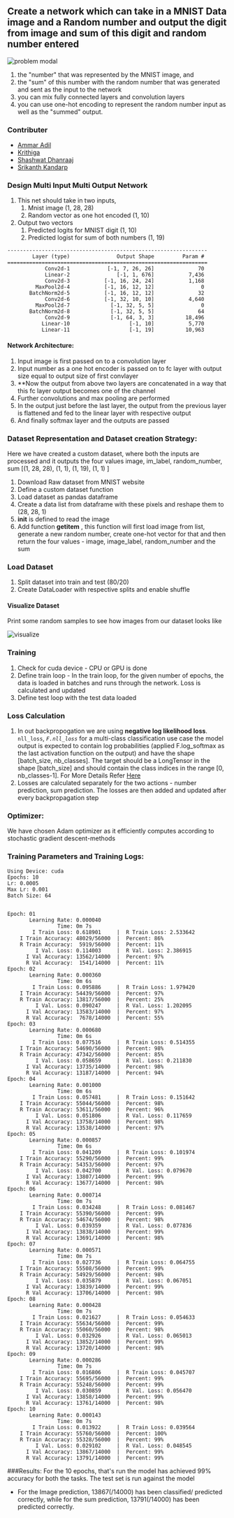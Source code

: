 ## Create a network which can take in a MNIST Data image and a Random number and output the digit from image and sum of this digit and random number entered

![problem modal](./assign.png "Problem Statement Exmple Modal")

1. the "number" that was represented by the MNIST image, and
2. the "sum" of this number with the random number that was generated and sent as the input to the network
3. you can mix fully connected layers and convolution layers
4. you can use one-hot encoding to represent the random number input as well as the "summed" output.

### Contributer
* [Ammar Adil](https://github.com/adilsammar)
* [Krithiga](https://github.com/BottleSpink)
* [Shashwat Dhanraaj](https://github.com/sdhanraaj12)
* [Srikanth Kandarp](https://github.com/Srikanth-Kandarp)

### Design Multi Input Multi Output Network

1. This net should take in two inputs, 
    1. Mnist image (1, 28, 28)
    2. Random vector as one hot encoded (1, 10)
2. Output two vectors
    1. Predicted logits for MNIST digit (1, 10)
    2. Predicted logist for sum of both numbers (1, 19)

```
----------------------------------------------------------------
        Layer (type)               Output Shape         Param #
================================================================
            Conv2d-1            [-1, 7, 26, 26]              70
            Linear-2               [-1, 1, 676]           7,436
            Conv2d-3           [-1, 16, 24, 24]           1,168
         MaxPool2d-4           [-1, 16, 12, 12]               0
       BatchNorm2d-5           [-1, 16, 12, 12]              32
            Conv2d-6           [-1, 32, 10, 10]           4,640
         MaxPool2d-7             [-1, 32, 5, 5]               0
       BatchNorm2d-8             [-1, 32, 5, 5]              64
            Conv2d-9             [-1, 64, 3, 3]          18,496
           Linear-10                   [-1, 10]           5,770
           Linear-11                   [-1, 19]          10,963

```
    
#### Network Architecture:
1. Input image is first passed on to a convolution layer
2. Input number as a one hot encoder is passed on to fc layer with output size equal to output size of first convlayer
3. **Now the output from above two layers are concatenated in a way that this fc layer output becomes one of the channel
4. Further convolutions and max pooling are performed
5. In the output just before the last layer, the output from the previous layer is flattened and fed to the linear layer with respective output
6. And finally softmax layer and the outputs are passed

### Dataset Representation and Dataset creation Strategy:
Here we have created a custom dataset, where both the inputs are processed and it outputs the four values image, im_label, random_number, sum \[(1, 28, 28), (1, 1), (1, 19), (1, 1) \]

1. Download Raw dataset from MNIST website
2. Define a custom dataset function
3. Load dataset as pandas dataframe
4. Create a data list from dataframe with these pixels and reshape them to (28, 28, 1)
5. __init__ is defined to read the image
6. Add function __getitem__ , this function will first load image from list, generate a new random number, create one-hot vector for that and then return the four values - image, image_label, random_number and the sum 

### Load Dataset
1. Split dataset into train and test (80/20)
2. Create DataLoader with respective splits and enable shuffle

#### Visualize Dataset
Print some random samples to see how images from our dataset looks like

![visualize](./visualize.png "Some Inputs")


### Training
1. Check for cuda device - CPU or GPU is done
2. Define train loop - In the train loop, for the given number of epochs, the data is loaded in batches and runs through the network. Loss is calculated and updated   
3. Define test loop with the test data loaded

### Loss Calculation 
1. In out backpropogation we are using **negative log likelihood loss**. `nll_loss`, _`F.nll_loss`_  for a multi-class classification use case the model output is expected to contain log probabilities (applied F.log_softmax as the last activation function on the output) and have the shape \[batch_size, nb_classes\]. The target should be a LongTensor in the shape \[batch_size\] and should contain the class indices in the range \[0, nb_classes-1\].
For More Details Refer [Here](https://medium.com/@bhardwajprakarsh/negative-log-likelihood-loss-why-do-we-use-it-for-binary-classification-7625f9e3c944)
2. Losses are calculated separately for the two actions - number prediction, sum prediction. The losses are then added and updated after every backpropagation step

### Optimizer:
We have chosen Adam optimizer as it efficiently computes according to stochastic gradient descent-methods

### Training Parameters and Training Logs:

```
Using Device: cuda
Epochs: 10
Lr: 0.0005
Max Lr: 0.001
Batch Size: 64


Epoch: 01
	   Learning Rate: 0.000040
	            Time: 0m 7s
	    I Train Loss: 0.618901     |  R Train Loss: 2.533642
	I Train Accuracy: 48029/56000  |  Percent: 86%
	R Train Accuracy:  5919/56000  |  Percent: 11%
	     I Val. Loss: 0.114003     |  R Val. Loss: 2.386915
	  I Val Accuracy: 13562/14000  |  Percent: 97%
	  R Val Accuracy:  1541/14000  |  Percent: 11%
Epoch: 02
	   Learning Rate: 0.000360
	            Time: 0m 6s
	    I Train Loss: 0.095886     |  R Train Loss: 1.979420
	I Train Accuracy: 54439/56000  |  Percent: 97%
	R Train Accuracy: 13817/56000  |  Percent: 25%
	     I Val. Loss: 0.090247     |  R Val. Loss: 1.202095
	  I Val Accuracy: 13583/14000  |  Percent: 97%
	  R Val Accuracy:  7678/14000  |  Percent: 55%
Epoch: 03
	   Learning Rate: 0.000680
	            Time: 0m 6s
	    I Train Loss: 0.077516     |  R Train Loss: 0.514355
	I Train Accuracy: 54690/56000  |  Percent: 98%
	R Train Accuracy: 47342/56000  |  Percent: 85%
	     I Val. Loss: 0.058659     |  R Val. Loss: 0.211830
	  I Val Accuracy: 13735/14000  |  Percent: 98%
	  R Val Accuracy: 13187/14000  |  Percent: 94%
Epoch: 04
	   Learning Rate: 0.001000
	            Time: 0m 6s
	    I Train Loss: 0.057481     |  R Train Loss: 0.151642
	I Train Accuracy: 55044/56000  |  Percent: 98%
	R Train Accuracy: 53611/56000  |  Percent: 96%
	     I Val. Loss: 0.051806     |  R Val. Loss: 0.117659
	  I Val Accuracy: 13758/14000  |  Percent: 98%
	  R Val Accuracy: 13538/14000  |  Percent: 97%
Epoch: 05
	   Learning Rate: 0.000857
	            Time: 0m 6s
	    I Train Loss: 0.041209     |  R Train Loss: 0.101974
	I Train Accuracy: 55290/56000  |  Percent: 99%
	R Train Accuracy: 54353/56000  |  Percent: 97%
	     I Val. Loss: 0.042700     |  R Val. Loss: 0.079670
	  I Val Accuracy: 13807/14000  |  Percent: 99%
	  R Val Accuracy: 13677/14000  |  Percent: 98%
Epoch: 06
	   Learning Rate: 0.000714
	            Time: 0m 7s
	    I Train Loss: 0.034248     |  R Train Loss: 0.081467
	I Train Accuracy: 55390/56000  |  Percent: 99%
	R Train Accuracy: 54674/56000  |  Percent: 98%
	     I Val. Loss: 0.039359     |  R Val. Loss: 0.077836
	  I Val Accuracy: 13838/14000  |  Percent: 99%
	  R Val Accuracy: 13691/14000  |  Percent: 98%
Epoch: 07
	   Learning Rate: 0.000571
	            Time: 0m 7s
	    I Train Loss: 0.027736     |  R Train Loss: 0.064755
	I Train Accuracy: 55508/56000  |  Percent: 99%
	R Train Accuracy: 54929/56000  |  Percent: 98%
	     I Val. Loss: 0.035879     |  R Val. Loss: 0.067051
	  I Val Accuracy: 13839/14000  |  Percent: 99%
	  R Val Accuracy: 13706/14000  |  Percent: 98%
Epoch: 08
	   Learning Rate: 0.000428
	            Time: 0m 7s
	    I Train Loss: 0.021627     |  R Train Loss: 0.054633
	I Train Accuracy: 55634/56000  |  Percent: 99%
	R Train Accuracy: 55060/56000  |  Percent: 98%
	     I Val. Loss: 0.032926     |  R Val. Loss: 0.065013
	  I Val Accuracy: 13852/14000  |  Percent: 99%
	  R Val Accuracy: 13720/14000  |  Percent: 98%
Epoch: 09
	   Learning Rate: 0.000286
	            Time: 0m 7s
	    I Train Loss: 0.016806     |  R Train Loss: 0.045707
	I Train Accuracy: 55695/56000  |  Percent: 99%
	R Train Accuracy: 55248/56000  |  Percent: 99%
	     I Val. Loss: 0.030859     |  R Val. Loss: 0.056470
	  I Val Accuracy: 13858/14000  |  Percent: 99%
	  R Val Accuracy: 13761/14000  |  Percent: 98%
Epoch: 10
	   Learning Rate: 0.000143
	            Time: 0m 7s
	    I Train Loss: 0.013922     |  R Train Loss: 0.039564
	I Train Accuracy: 55760/56000  |  Percent: 100%
	R Train Accuracy: 55328/56000  |  Percent: 99%
	     I Val. Loss: 0.029102     |  R Val. Loss: 0.048545
	  I Val Accuracy: 13867/14000  |  Percent: 99%
	  R Val Accuracy: 13791/14000  |  Percent: 99%
```

###Results:
For the 10 epochs, that's run the model has achieved 99% accuracy for both the tasks. The test set is run against the model
- For the Image prediction, 13867(/14000) has been classified/ predicted correctly, while for the sum prediction, 13791(/14000) has been predicted correctly. 
